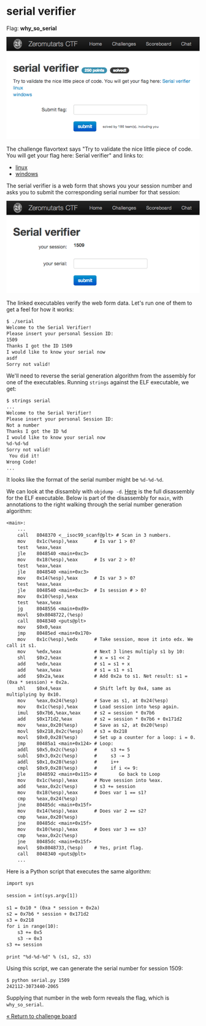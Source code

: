 serial verifier
===============

Flag: **why_so_serial**

![serial verifier](images/serial_verifier.png "serial verifier challenge introduction")

The challenge flavortext says "Try to validate the nice little piece of
code. You will get your flag here: Serial verifier" and links to:

* [linux](serial "Linux executable version of serial verifier")
* [windows](serial.exe "Windows executable version of serial verifier")

The serial verifier is a web form that shows you your session number and asks
you to submit the corresponding serial number for that session:

![session](images/serial_verifier_session.png "serial verifier session")

The linked executables verify the web form data. Let's run one of them to get a
feel for how it works:

    $ ./serial
    Welcome to the Serial Verifier!
    Please insert your personal Session ID:
    1509
    Thanks I got the ID 1509
    I would like to know your serial now
    asdf
    Sorry not valid!

We'll need to reverse the serial generation algorithm from the assembly for one
of the executables. Running `strings` against the ELF executable, we get:

    $ strings serial
    ...
    Welcome to the Serial Verifier!
    Please insert your personal Session ID:
    Not a number
    Thanks I got the ID %d
    I would like to know your serial now
    %d-%d-%d
    Sorry not valid!
     You did it!
    Wrong Code!
    ...

It looks like the format of the serial number might be `%d-%d-%d`.

We can look at the dissambly with `objdump -d`. [Here](serial.dump "serial
disassembly") is the full disassembly for the ELF executable. Below is part of
the disassembly for `main`, with annotations to the right walking through the
serial number generation algorithm:

    <main>:
        ...
        call   8048370 <__isoc99_scanf@plt> # Scan in 3 numbers.
        mov    0x1c(%esp),%eax      # Is var 1 > 0?
        test   %eax,%eax
        jle    8048540 <main+0xc3>
        mov    0x18(%esp),%eax	    # Is var 2 > 0?
        test   %eax,%eax
        jle    8048540 <main+0xc3>
        mov    0x14(%esp),%eax		# Is var 3 > 0?
        test   %eax,%eax
        jle    8048540 <main+0xc3>	# Is session # > 0?
        mov    0x10(%esp),%eax
        test   %eax,%eax
        jg     8048556 <main+0xd9>
        movl   $0x8048722,(%esp)
        call   8048340 <puts@plt>
        mov    $0x0,%eax
        jmp    80485ed <main+0x170>
        mov    0x1c(%esp),%edx      # Take session, move it into edx. We call it s1.
        mov    %edx,%eax            # Next 3 lines multiply s1 by 10:
        shl    $0x2,%eax            # x = s1 << 2
        add    %edx,%eax            # s1 = s1 + x
        add    %eax,%eax            # s1 = s1 + s1
        add    $0x2a,%eax           # Add 0x2a to s1. Net result: s1 = (0xa * session) + 0x2a.
        shl    $0x4,%eax            # Shift left by 0x4, same as multiplying by 0x10.
        mov    %eax,0x24(%esp)      # Save as s1, at 0x24(%esp)
        mov    0x1c(%esp),%eax      # Load session into %esp again.
        imul   $0x7b6,%eax,%eax     # s2 = session * 0x7b6
        add    $0x171d2,%eax        # s2 = session * 0x7b6 + 0x171d2
        mov    %eax,0x20(%esp)      # Save as s2, at 0x20(%esp)
        movl   $0x218,0x2c(%esp)    # s3 = 0x218
        movl   $0x0,0x28(%esp)      # Set up a counter for a loop: i = 0.
        jmp    80485a1 <main+0x124> # Loop:
        addl   $0x5,0x2c(%esp)      #     s3 += 5
        subl   $0x3,0x2c(%esp)      #     s3 -= 3
        addl   $0x1,0x28(%esp)      #     i++
        cmpl   $0x9,0x28(%esp)      #     if i <= 9:
        jle    8048592 <main+0x115> #        Go back to Loop
        mov    0x1c(%esp),%eax      # Move session into %eax.
        add    %eax,0x2c(%esp)      # s3 += session
        mov    0x18(%esp),%eax      # Does var 1 == s1?
        cmp    %eax,0x24(%esp)
        jne    80485dc <main+0x15f>
        mov    0x14(%esp),%eax      # Does var 2 == s2?
        cmp    %eax,0x20(%esp)
        jne    80485dc <main+0x15f>
        mov    0x10(%esp),%eax      # Does var 3 == s3?
        cmp    %eax,0x2c(%esp)
        jne    80485dc <main+0x15f>
        movl   $0x8048733,(%esp)    # Yes, print flag.
        call   8048340 <puts@plt>
        ...

Here is a Python script that executes the same algorithm:

    import sys

    session = int(sys.argv[1])

    s1 = 0x10 * (0xa * session + 0x2a)
    s2 = 0x7b6 * session + 0x171d2
    s3 = 0x218
    for i in range(10):
        s3 += 0x5
        s3 -= 0x3
    s3 += session

    print "%d-%d-%d" % (s1, s2, s3)

Using this script, we can generate the serial number for session 1509:

    $ python serial.py 1509
    242112-3073440-2065

Supplying that number in the web form reveals the flag, which is
`why_so_serial`.

[« Return to challenge board](../README.md "Return to challenge board")
